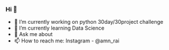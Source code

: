 ### Hi  👋

- 🔭 I’m currently working on python 30day/30project challenge
- 🌱 I’m currently learning Data Science 
- 💬 Ask me about 
- 📫 How to reach me: Instagram - @amn_rai 

